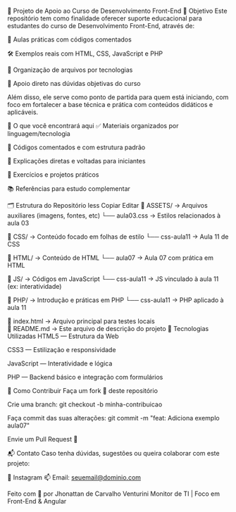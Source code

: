 🚀 Projeto de Apoio ao Curso de Desenvolvimento Front-End
🎯 Objetivo
Este repositório tem como finalidade oferecer suporte educacional para estudantes do curso de Desenvolvimento Front-End, através de:

📘 Aulas práticas com códigos comentados

🛠️ Exemplos reais com HTML, CSS, JavaScript e PHP

📂 Organização de arquivos por tecnologias

🎯 Apoio direto nas dúvidas objetivas do curso

Além disso, ele serve como ponto de partida para quem está iniciando, com foco em fortalecer a base técnica e prática com conteúdos didáticos e aplicáveis.

🧠 O que você encontrará aqui
✅ Materiais organizados por linguagem/tecnologia

📄 Códigos comentados e com estrutura padrão

💬 Explicações diretas e voltadas para iniciantes

🧪 Exercícios e projetos práticos

📚 Referências para estudo complementar

🗂️ Estrutura do Repositório
less
Copiar
Editar
📁 ASSETS/           → Arquivos auxiliares (imagens, fontes, etc)
  └── aula03.css     → Estilos relacionados à aula 03

📁 CSS/              → Conteúdo focado em folhas de estilo
  └── css-aula11     → Aula 11 de CSS

📁 HTML/             → Conteúdo de HTML
  └── aula07         → Aula 07 com prática em HTML

📁 JS/               → Códigos em JavaScript
  └── css-aula11     → JS vinculado à aula 11 (ex: interatividade)

📁 PHP/              → Introdução e práticas em PHP
  └── css-aula11     → PHP aplicado à aula 11

📄 index.html        → Arquivo principal para testes locais  
📄 README.md         → Este arquivo de descrição do projeto
🧪 Tecnologias Utilizadas
HTML5 — Estrutura da Web

CSS3 — Estilização e responsividade

JavaScript — Interatividade e lógica

PHP — Backend básico e integração com formulários

🤝 Como Contribuir
Faça um fork 🍴 deste repositório

Crie uma branch: git checkout -b minha-contribuicao

Faça commit das suas alterações: git commit -m "feat: Adiciona exemplo aula07"

Envie um Pull Request 🚀

📬 Contato
Caso tenha dúvidas, sugestões ou queira colaborar com este projeto:

📩 Instagram
📫 Email: seuemail@dominio.com

Feito com 💙 por Jhonattan de Carvalho Venturini
Monitor de TI | Foco em Front-End & Angular

